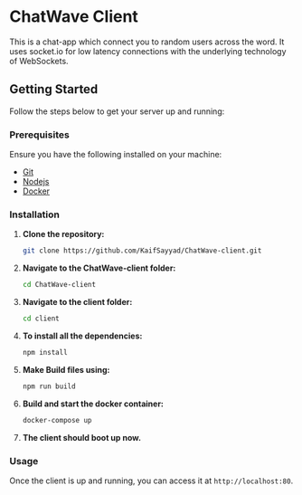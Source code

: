 # ChatWave Client
This is a chat-app which connect you to random users across the word. It uses socket.io for low latency connections with the underlying technology of WebSockets.

## Getting Started

Follow the steps below to get your server up and running:

### Prerequisites

Ensure you have the following installed on your machine:
- [Git](https://git-scm.com/downloads)
- [Nodejs](https://nodejs.org/en/download/package-manager)
- [Docker](https://www.docker.com/products/docker-desktop)

### Installation

1. **Clone the repository:**

    ```sh
    git clone https://github.com/KaifSayyad/ChatWave-client.git
    ```

2. **Navigate to the ChatWave-client folder:**

    ```sh
    cd ChatWave-client
    ```

3. **Navigate to the client folder:**

    ```sh
    cd client
    ```
4. **To install all the dependencies:**

    ```sh
    npm install
    ```


5. **Make Build files using:**

    ```sh
    npm run build
    ```

6. **Build and start the docker container:**

    ```sh
    docker-compose up
    ```
7. **The client should boot up now.**

### Usage

Once the client is up and running, you can access it at `http://localhost:80`.

